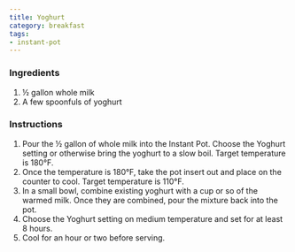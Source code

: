```yaml
---
title: Yoghurt
category: breakfast
tags:
- instant-pot
---
```


### Ingredients

1. ½ gallon whole milk
2. A few spoonfuls of yoghurt

### Instructions

1. Pour the ½ gallon of whole milk into the Instant Pot. Choose the Yoghurt setting or otherwise bring the yoghurt to a slow boil. Target temperature is 180°F.
2. Once the temperature is 180°F, take the pot insert out and place on the counter to cool. Target temperature is 110°F.
3. In a small bowl, combine existing yoghurt with a cup or so of the warmed milk. Once they are combined, pour the mixture back into the pot.
4. Choose the Yoghurt setting on medium temperature and set for at least 8 hours.
5. Cool for an hour or two before serving.
